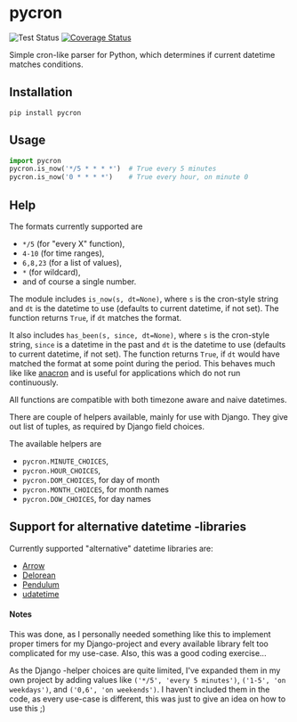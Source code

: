 # pycron
![Test Status](https://github.com/kipe/pycron/workflows/Test/badge.svg?branch=master)
[![Coverage Status](https://coveralls.io/repos/github/kipe/pycron/badge.svg?branch=master)](https://coveralls.io/github/kipe/pycron?branch=master)

Simple cron-like parser for Python, which determines if current datetime matches conditions.

## Installation
`pip install pycron`

## Usage
```python
import pycron
pycron.is_now('*/5 * * * *')  # True every 5 minutes
pycron.is_now('0 * * * *')    # True every hour, on minute 0
```

## Help
The formats currently supported are
- `*/5` (for "every X" function),
- `4-10` (for time ranges),
- `6,8,23` (for a list of values),
- `*` (for wildcard),
- and of course a single number.

The module includes `is_now(s, dt=None)`, where `s` is the cron-style string
and `dt` is the datetime to use (defaults to current datetime, if not set).
The function returns `True`, if `dt` matches the format.

It also includes `has_been(s, since, dt=None)`, where `s` is the cron-style string,
`since` is a datetime in the past and `dt` is the datetime to use (defaults to current datetime, if not set).
The function returns `True`, if `dt` would have matched the format at some point during the period.
This behaves much like like [anacron](https://en.wikipedia.org/wiki/Anacron) and is useful for applications which do not run continuously.

All functions are compatible with both timezone aware and naive datetimes.

There are couple of helpers available, mainly for use with Django.
They give out list of tuples, as required by Django field choices.

The available helpers are
- `pycron.MINUTE_CHOICES`,
- `pycron.HOUR_CHOICES`,
- `pycron.DOM_CHOICES`, for day of month
- `pycron.MONTH_CHOICES`, for month names
- `pycron.DOW_CHOICES`, for day names


## Support for alternative datetime -libraries
Currently supported "alternative" datetime libraries are:
- [Arrow](http://arrow.readthedocs.io/en/latest/)
- [Delorean](http://delorean.readthedocs.io/en/latest/)
- [Pendulum](https://pendulum.eustace.io/)
- [udatetime](https://github.com/freach/udatetime)


#### Notes
This was done, as I personally needed something like this to implement proper timers for my Django-project and
every available library felt too complicated for my use-case. Also, this was a good coding exercise...

As the Django -helper choices are quite limited, I've expanded them in my own project by adding values like
`('*/5', 'every 5 minutes')`, `('1-5', 'on weekdays')`, and `('0,6', 'on weekends')`.
I haven't included them in the code, as every use-case is different, this was just to give an idea on how to use this ;)
